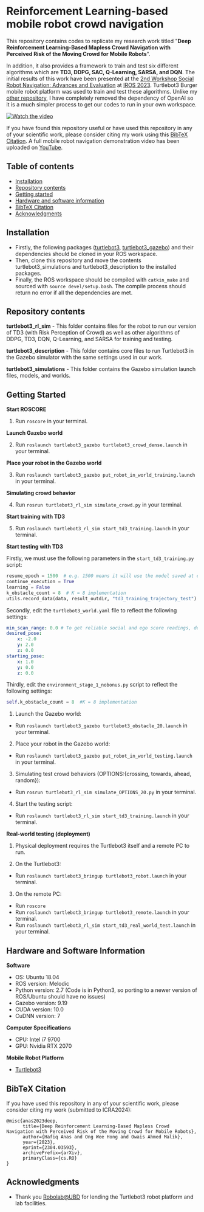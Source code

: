 # Reinforcement Learning-based mobile robot crowd navigation

This repository contains codes to replicate my research work titled "**Deep Reinforcement Learning-Based Mapless Crowd Navigation with Perceived Risk of the Moving Crowd for Mobile Robots**". 

In addition, it also provides a framework to train and test six different algorithms which are **TD3, DDPG, SAC, Q-Learning, SARSA, and DQN**. The initial results of this work have been presented at the [2nd Workshop Social Robot Navigation: Advances and Evaluation](https://seanavbench23.pages.dev/papers) at [IROS 2023](https://ieee-iros.org/). Turtlebot3 Burger mobile robot platform was used to train and test these algorithms. Unlike my [other repository](https://github.com/zerosansan/dqn_qlearning_sarsa_mobile_robot_navigation), I have completely removed the dependency of OpenAI so it is a much simpler process to get our codes to run in your own workspace.

[![Watch the video](https://img.youtube.com/vi/fXlWEECCtvY/maxresdefault.jpg)](https://youtu.be/fXlWEECCtvY)

If you have found this repository useful or have used this repository in any of your scientific work, please consider citing my work using this [BibTeX Citation](#bibtex-citation). A full mobile robot navigation demonstration video has been uploaded on [YouTube](https://www.youtube.com/watch?v=fXlWEECCtvY&t=1s).

## Table of contents

* [Installation](#installation)
* [Repository contents](#repository-contents)
* [Getting started](#getting-started)
* [Hardware and software information](#hardware-and-software-information)
* [BibTeX Citation](#bibtex-citation)
* [Acknowledgments](#acknowledgments)

## Installation

- Firstly, the following packages ([turtlebot3](http://wiki.ros.org/turtlebot3), [turtlebot3_gazebo](http://wiki.ros.org/turtlebot3_gazebo)) and their dependencies should be cloned in your ROS workspace.
- Then, clone this repository and move the contents turtlebot3_simulations and turtlebot3_description to the installed packages.
- Finally, the ROS workspace should be compiled with `catkin_make` and sourced with `source devel/setup.bash`. The compile process should return no error if all the dependencies are met. 

## Repository contents

**turtlebot3_rl_sim** - This folder contains files for the robot to run our version of TD3 (with Risk Perception of Crowd) as well as other algorithms of DDPG, TD3, DQN, Q-Learning, and SARSA for training and testing.

**turtlebot3_description** - This folder contains core files to run Turtlebot3 in the Gazebo simulator with the same settings used in our work.

**turtlebot3_simulations** - This folder contains the Gazebo simulation launch files, models, and worlds.

## Getting Started

**Start ROSCORE**

1. Run `roscore` in your terminal.

**Launch Gazebo world**

2. Run `roslaunch turtlebot3_gazebo turtlebot3_crowd_dense.launch` in your terminal.

**Place your robot in the Gazebo world** 

3. Run `roslaunch turtlebot3_gazebo put_robot_in_world_training.launch` in your terminal.

**Simulating crowd behavior** 

4. Run `rosrun turtlebot3_rl_sim simulate_crowd.py` in your terminal.

**Start training with TD3** 

5. Run `roslaunch turtlebot3_rl_sim start_td3_training.launch` in your terminal.

**Start testing with TD3**

Firstly, we must use the following parameters in the `start_td3_training.py` script:
```python
resume_epoch = 1500  # e.g. 1500 means it will use the model saved at episode 1500
continue_execution = True
learning = False
k_obstacle_count = 8  # K = 8 implementation
utils.record_data(data, result_outdir, "td3_training_trajectory_test") <-- Change the string name accordingly, to avoid overwriting the training results file
```
Secondly, edit the `turtlebot3_world.yaml` file to reflect the following settings:
```yaml
min_scan_range: 0.0 # To get reliable social and ego score readings, depending on evaluation metrics
desired_pose:
    x: -2.0
    y: 2.0
    z: 0.0
starting_pose:
    x: 1.0
    y: 0.0
    z: 0.0
```
Thirdly, edit the `environment_stage_1_nobonus.py` script to reflect the following settings:
```python
self.k_obstacle_count = 8  #K = 8 implementation
```
1. Launch the Gazebo world:
- Run `roslaunch turtlebot3_gazebo turtlebot3_obstacle_20.launch` in your terminal.
2. Place your robot in the Gazebo world:
- Run `roslaunch turtlebot3_gazebo put_robot_in_world_testing.launch` in your terminal.
3. Simulating test crowd behaviors (OPTIONS:{crossing, towards, ahead, random}):
- Run `rosrun turtlebot3_rl_sim simulate_OPTIONS_20.py` in your terminal.
4. Start the testing script:
- Run `roslaunch turtlebot3_rl_sim start_td3_training.launch` in your terminal.

**Real-world testing (deployment)** 

1. Physical deployment requires the Turtlebot3 itself and a remote PC to run.

2. On the Turtlebot3:
- Run `roslaunch turtlebot3_bringup turtlebot3_robot.launch` in your terminal.

3. On the remote PC:
- Run `roscore`
- Run `roslaunch turtlebot3_bringup turtlebot3_remote.launch` in your terminal.
- Run `roslaunch turtlebot3_rl_sim start_td3_real_world_test.launch` in your terminal.

## Hardware and Software Information

**Software**

- OS: Ubuntu 18.04
- ROS version: Melodic
- Python version: 2.7 (Code is in Python3, so porting to a newer version of ROS/Ubuntu should have no issues)
- Gazebo version: 9.19
- CUDA version: 10.0
- CuDNN version: 7

**Computer Specifications**

- CPU: Intel i7 9700
- GPU: Nvidia RTX 2070

**Mobile Robot Platform**

- [Turtlebot3](https://emanual.robotis.com/docs/en/platform/turtlebot3/overview/)

## BibTeX Citation

If you have used this repository in any of your scientific work, please consider citing my work (submitted to ICRA2024):

```
@misc{anas2023deep,
      title={Deep Reinforcement Learning-Based Mapless Crowd Navigation with Perceived Risk of the Moving Crowd for Mobile Robots}, 
      author={Hafiq Anas and Ong Wee Hong and Owais Ahmed Malik},
      year={2023},
      eprint={2304.03593},
      archivePrefix={arXiv},
      primaryClass={cs.RO}
}
```

## Acknowledgments

* Thank you [Robolab@UBD](https://ailab.space/) for lending the Turtlebot3 robot platform and lab facilities.

